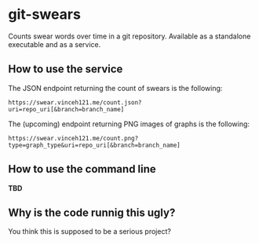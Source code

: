 # git-swears
Counts swear words over time in a git repository. Available as a standalone executable and as a service.

## How to use the service

The JSON endpoint returning the count of swears is the following:

```
https://swear.vinceh121.me/count.json?uri=repo_uri[&branch=branch_name]
```

The (upcoming) endpoint returning PNG images of graphs is the following:

```
https://swear.vinceh121.me/count.png?type=graph_type&uri=repo_uri[&branch=branch_name]
```

## How to use the command line

**TBD**

## Why is the code runnig this ugly?
You think this is supposed to be a serious project?
